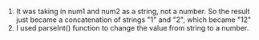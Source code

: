1. It was taking in num1 and num2 as a string, not a number. So the result just became a concatenation of strings "1" and "2", which became "12"
2. I used parseInt() function to change the value from string to a number. 